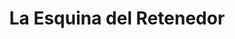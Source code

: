 ---
title: "La Esquina del Retenedor"
url: /barrios-unidos/la-esquina-del-retenedor/
shop: piezas de automóviles
---